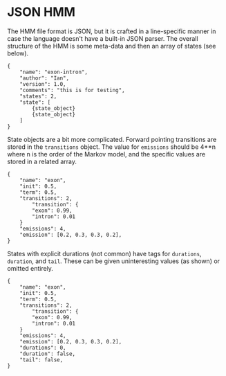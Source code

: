 JSON HMM
========

The HMM file format is JSON, but it is crafted in a line-specific manner in 
case the language doesn't have a built-in JSON parser. The overall structure of 
the HMM is some meta-data and then an array of states (see below).

```
{
	"name": "exon-intron",
	"author": "Ian",
	"version": 1.0,
	"comments": "this is for testing",
	"states": 2,
	"state": [
		{state_object}
		{state_object}
	]
}
```

State objects are a bit more complicated. Forward pointing transitions are 
stored in the `transitions` object. The value for `emissions` should be 4**n 
where n is the order of the Markov model, and the specific values are stored in 
a related array.


```
{
	"name": "exon",
	"init": 0.5,
	"term": 0.5,
	"transitions": 2,
		"transition": {
		"exon": 0.99,
		"intron": 0.01
	}
	"emissions": 4,
	"emission": [0.2, 0.3, 0.3, 0.2],
}
```

States with explicit durations (not common) have tags for `durations`, 
`duration`, and `tail`. These can be given uninteresting values (as shown) or 
omitted entirely.

```
{
	"name": "exon",
	"init": 0.5,
	"term": 0.5,
	"transitions": 2,
		"transition": {
		"exon": 0.99,
		"intron": 0.01
	}
	"emissions": 4,
	"emission": [0.2, 0.3, 0.3, 0.2],
	"durations": 0,
	"duration": false,
	"tail": false,
}
